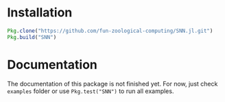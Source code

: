 # Installation

```julia
Pkg.clone("https://github.com/fun-zoological-computing/SNN.jl.git")
Pkg.build("SNN")
```

# Documentation

The documentation of this package is not finished yet. For now, just check `examples` folder or use `Pkg.test("SNN")` to run all examples.
